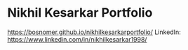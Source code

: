 # Nikhil Kesarkar Portfolio

https://bosnomer.github.io/nikhilkesarkarportfolio/
LinkedIn: https://www.linkedin.com/in/nikhilkesarkar1998/
